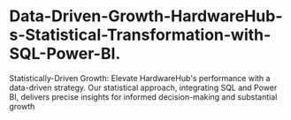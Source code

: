 # Data-Driven-Growth-HardwareHub-s-Statistical-Transformation-with-SQL-Power-BI.
Statistically-Driven Growth: Elevate HardwareHub's performance with a data-driven strategy. Our statistical approach, integrating SQL and Power BI, delivers precise insights for informed decision-making and substantial growth
